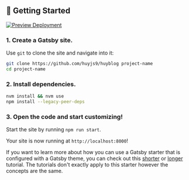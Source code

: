 ## 🚀 Getting Started
[![Preview Deployment](https://github.com/huyjs9/huyblog/actions/workflows/preview.yml/badge.svg)](https://github.com/huyjs9/huyblog/actions/workflows/preview.yml)

### 1. **Create a Gatsby site.**

Use `git` to clone the site and navigate into it:

```sh
git clone https://github.com/huyjs9/huyblog project-name
cd project-name
```

### 2. **Install dependencies.**

```sh
nvm install && nvm use
npm install --legacy-peer-deps
```

### 3. **Open the code and start customizing!**

Start the site by running `npm run start`.

Your site is now running at `http://localhost:8000`!

If you want to learn more about how you can use a Gatsby starter that is configured with a Gatsby theme, you can check out this [shorter](https://www.gatsbyjs.com/docs/how-to/plugins-and-themes/using-a-gatsby-theme/) or [longer](https://www.gatsbyjs.com/tutorial/using-a-theme/) tutorial. The tutorials don't exactly apply to this starter however the concepts are the same.